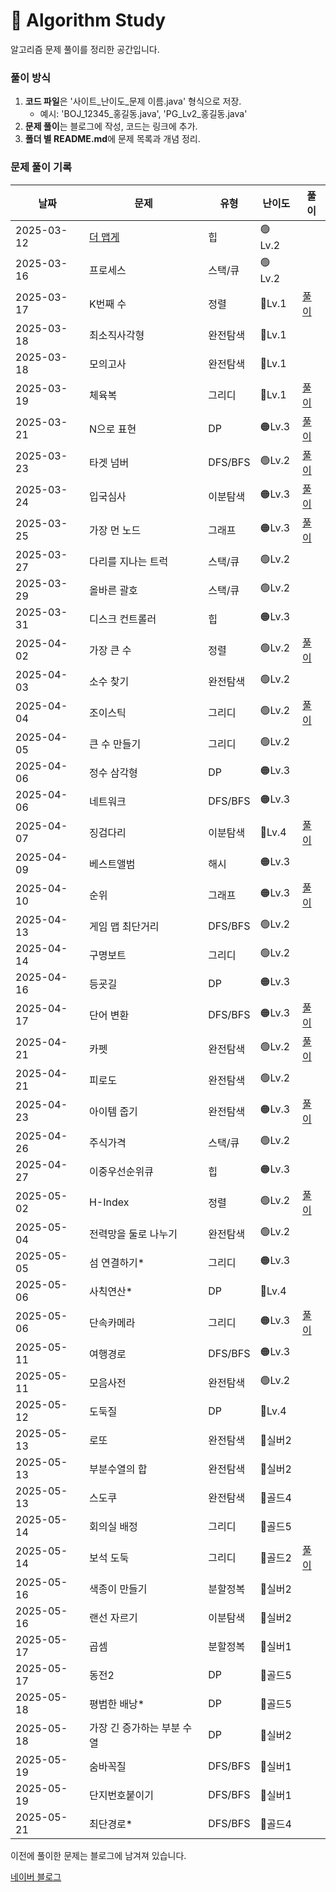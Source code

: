 # 📌 Algorithm Study

알고리즘 문제 풀이를 정리한 공간입니다.



### 풀이 방식
1. **코드 파일**은 '사이트_난이도_문제 이름.java' 형식으로 저장.
    - 예시: 'BOJ_12345_홍길동.java', 'PG_Lv2_홍길동.java'
2. **문제 풀이**는 블로그에 작성, 코드는 링크에 추가.
3. **폴더 별 README.md**에 문제 목록과 개념 정리.

### 문제 풀이 기록

| 날짜         | 문제                         | 유형      | 난이도     | 풀이                                              |
|------------|----------------------------|---------|---------|-------------------------------------------------|
| 2025-03-12 | [더 맵게](src/Heap/PG_Lv2_%EB%8D%94%20%EB%A7%B5%EA%B2%8C.java) | 힙       | 🟢 Lv.2 |                                                 |
| 2025-03-16 | 프로세스                       | 스택/큐    | 🟢 Lv.2 |                                                 |
| 2025-03-17 | K번째 수                      | 정렬      | 🔵Lv.1  | [풀이](https://blog.naver.com/gamakk2/223799781209) |
| 2025-03-18 | 최소직사각형                     | 완전탐색    | 🔵Lv.1  |                                                 |
| 2025-03-18 | 모의고사                       | 완전탐색    | 🔵Lv.1  |                                                 |
| 2025-03-19 | 체육복                        | 그리디     | 🔵Lv.1  | [풀이](https://blog.naver.com/gamakk2/223802861543) |
| 2025-03-21 | N으로 표현                     | DP      | 🟠Lv.3  | [풀이](https://blog.naver.com/gamakk2/223805073009) |
| 2025-03-23 | 타겟 넘버                      | DFS/BFS | 🟢Lv.2  | [풀이](https://blog.naver.com/gamakk2/223806408314) |
| 2025-03-24 | 입국심사                       | 이분탐색    | 🟠Lv.3  | [풀이](https://blog.naver.com/gamakk2/223808371758) |
| 2025-03-25 | 가장 먼 노드                    | 그래프     | 🟠Lv.3  | [풀이](https://blog.naver.com/gamakk2/223809854243) |
| 2025-03-27 | 다리를 지나는 트럭                 | 스택/큐    | 🟢Lv.2  |                                                 |
| 2025-03-29 | 올바른 괄호                     | 스택/큐    | 🟢Lv.2  |                                                 |
| 2025-03-31 | 디스크 컨트롤러                   | 힙       | 🟠Lv.3  |                                                 |
| 2025-04-02 | 가장 큰 수                     | 정렬      | 🟢Lv.2  | [풀이](https://blog.naver.com/gamakk2/223819506024) |
| 2025-04-03 | 소수 찾기                      | 완전탐색    | 🟢Lv.2  |                                                 |
| 2025-04-04 | 조이스틱                       | 그리디     | 🟢Lv.2  | [풀이](https://blog.naver.com/gamakk2/223823165881) |
| 2025-04-05 | 큰 수 만들기                    | 그리디     | 🟢Lv.2  |                                                 |
| 2025-04-06 | 정수 삼각형                     | DP      | 🟠Lv.3  |                                                 |
| 2025-04-06 | 네트워크                       | DFS/BFS | 🟠Lv.3  |                                                 |
| 2025-04-07 | 징검다리                       | 이분탐색    | 🔴Lv.4  | [풀이](https://blog.naver.com/gamakk2/223825584515) |
| 2025-04-09 | 베스트앨범                      | 해시      | 🟠Lv.3  |                                                 |
| 2025-04-10 | 순위                         | 그래프     | 🟠Lv.3  | [풀이]()                                          |
| 2025-04-13 | 게임 맵 최단거리                  | DFS/BFS | 🟢Lv.2  |                                                 |
| 2025-04-14 | 구명보트                       | 그리디     | 🟢Lv.2  |                                                 |
| 2025-04-16 | 등굣길                        | DP      | 🟠Lv.3  |                                                 |
| 2025-04-17 | 단어 변환                      | DFS/BFS | 🟠Lv.3  | [풀이](https://blog.naver.com/gamakk2/223838220484) |
| 2025-04-21 | 카펫                         | 완전탐색    | 🟢Lv.2  | [풀이](https://blog.naver.com/gamakk2/223841804550) |
| 2025-04-21 | 피로도                        | 완전탐색    | 🟢Lv.2  |                                                 |
| 2025-04-23 | 아이템 줍기                     | 완전탐색    | 🟠Lv.3  | [풀이](https://blog.naver.com/gamakk2/223844445405) |
| 2025-04-26 | 주식가격                       | 스택/큐    | 🟢Lv.2  |                                                 |
| 2025-04-27 | 이중우선순위큐                    | 힙       | 🟠Lv.3  |                                                 |
| 2025-05-02 | H-Index                    | 정렬      | 🟢Lv.2  | [풀이](https://blog.naver.com/gamakk2/223853668750) |
| 2025-05-04 | 전력망을 둘로 나누기                | 완전탐색    | 🟢Lv.2  |                                                 |
| 2025-05-05 | 섬 연결하기*                    | 그리디     | 🟠Lv.3  |                                                 |
| 2025-05-06 | 사칙연산*                      | DP      | 🔴Lv.4  |                                                 |
| 2025-05-06 | 단속카메라                      | 그리디     | 🟠Lv.3  | [풀이](https://blog.naver.com/gamakk2/223856958267) |
| 2025-05-11 | 여행경로                       | DFS/BFS | 🟠Lv.3  |                                                 |
| 2025-05-11 | 모음사전                       | 완전탐색    | 🟢Lv.2  |                                                 |
| 2025-05-12 | 도둑질                        | DP      | 🔴Lv.4  |                                                 |
| 2025-05-13 | 로또                         | 완전탐색    | 🥈실버2   |                                                 |
| 2025-05-13 | 부분수열의 합                    | 완전탐색    | 🥈실버2   |                                                 |
| 2025-05-13 | 스도쿠                        | 완전탐색    | 🥇골드4   |                                                 |
| 2025-05-14 | 회의실 배정                     | 그리디     | 🥇골드5   |                                                 |
| 2025-05-14 | 보석 도둑                      | 그리디     | 🥇골드2   | [풀이](https://blog.naver.com/gamakk2/223865700182) |
| 2025-05-16 | 색종이 만들기                    | 분할정복    | 🥈실버2   |                                                 |
| 2025-05-16 | 랜선 자르기                     | 이분탐색    | 🥈실버2   |                                           |
| 2025-05-17 | 곱셈                         | 분할정복    | 🥈실버1   |                                         |
| 2025-05-17 | 동전2                        | DP      | 🥇골드5   |                                         |
| 2025-05-18 | 평범한 배낭*                    | DP      | 🥇골드5   |                                         |
| 2025-05-18 | 가장 긴 증가하는 부분 수열            | DP      | 🥈실버2   |                                         |
| 2025-05-19 | 숨바꼭질                       | DFS/BFS      | 🥈실버1   |                                         |
| 2025-05-19 | 단지번호붙이기                    | DFS/BFS      | 🥈실버1   |                                         |
| 2025-05-21 | 최단경로*                      | DFS/BFS      | 🥇골드4   |                                         |

이전에 풀이한 문제는 블로그에 남겨져 있습니다.

[네이버 블로그](https://blog.naver.com/gamakk2/223793678530)
